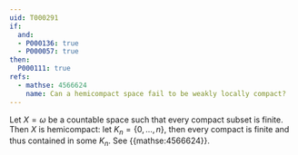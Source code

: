 ```yaml
---
uid: T000291
if:
  and:
  - P000136: true
  - P000057: true
then:
  P000111: true
refs:
  - mathse: 4566624
    name: Can a hemicompact space fail to be weakly locally compact?
---
```


Let $X=\omega$ be a countable space such that every compact subset is finite. Then $X$ is hemicompact: let $K_n=\{0,\dots,n\}$, then every compact is finite and thus contained in some $K_n$. See {{mathse:4566624}}.
